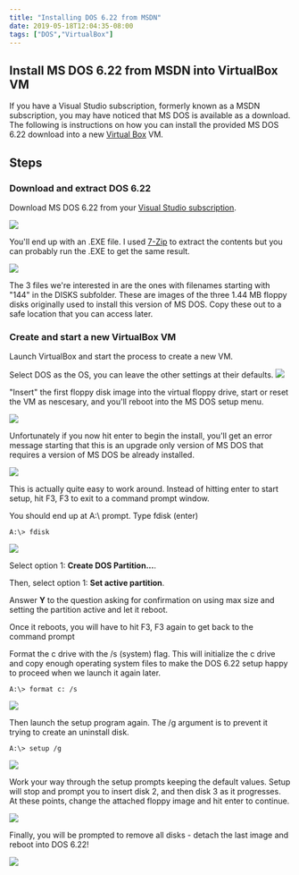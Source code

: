 ```yaml
---
title: "Installing DOS 6.22 from MSDN"
date: 2019-05-18T12:04:35-08:00
tags: ["DOS","VirtualBox"]
---
```

## Install MS DOS 6.22 from MSDN into VirtualBox VM

If you have a Visual Studio subscription, formerly known as a MSDN subscription, you may have noticed that MS DOS is available as a download. The following is instructions on how you can install the provided MS DOS 6.22 download into a new [Virtual Box](https://virtualbox.org) VM.

## Steps

### Download and extract DOS 6.22
Download MS DOS 6.22 from your [Visual Studio subscription](https://my.visualstudio.com/Downloads?q=dos&pgroup=).

![](/images/DOS622_0.png#thumbnail)

You'll end up with an .EXE file. I used [7-Zip](https://7-zip.org) to extract the contents but you can probably run the .EXE to get the same result.

![](/images/DOS622_1.png#thumbnail)

The 3 files we're interested in are the ones with filenames starting with "144" in the DISKS subfolder.
These are images of the three 1.44 MB floppy disks originally used to install this version of MS DOS.
Copy these out to a safe location that you can access later.

### Create and start a new VirtualBox VM

Launch VirtualBox and start the process to create a new VM.

Select DOS as the OS, you can leave the other settings at their defaults.
![](/images/DOS622_2.png#thumbnail)

"Insert" the first floppy disk image into the virtual floppy drive, start or reset the VM as nescesary, and you'll reboot into the MS DOS setup menu.

![](/images/DOS622_3.png#thumbnail)

Unfortunately if you now hit enter to begin the install, you'll get an error message starting that this is an upgrade only version of MS DOS that requires a version of MS DOS be already installed.

![](/images/DOS622_5.png#thumbnail)

This is actually quite easy to work around. Instead of hitting enter to start setup, hit F3, F3 to exit to a command prompt window.

You should end up at A:\ prompt. Type fdisk (enter)

    A:\> fdisk

![](/images/DOS622_4.png#thumbnail)

Select option 1: **Create DOS Partition...**.

Then, select option 1: **Set active partition**.

Answer **Y** to the question asking for confirmation on using max size and setting the partition active and let it reboot.

Once it reboots, you will have to hit F3, F3 again to get back to the command prompt

Format the c drive with the /s (system) flag. This will initialize the c drive and copy enough operating system files to make the DOS 6.22 setup happy to proceed when we launch it again later.

    A:\> format c: /s

![](/images/DOS622_6.png)

Then launch the setup program again. The /g argument is to prevent it trying to create an uninstall disk.

    A:\> setup /g

![](/images/DOS622_7.png)

Work your way through the setup prompts keeping the default values. Setup will stop and prompt you to insert disk 2, and then disk 3 as it progresses. At these points, change the attached floppy image and hit enter to continue. 

![](/images/DOS622_9.png)

Finally, you will be prompted to remove all disks - detach the last image and reboot into DOS 6.22!

![](/images/DOS622_10.png)